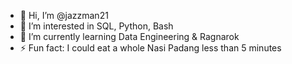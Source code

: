 - 👋 Hi, I’m @jazzman21
- 👀 I’m interested in SQL, Python, Bash
- 🌱 I’m currently learning Data Engineering & Ragnarok
- ⚡ Fun fact: I could eat a whole Nasi Padang less than 5 minutes

<!---
jazzman21/jazzman21 is a ✨ special ✨ repository because its `README.md` (this file) appears on your GitHub profile.
You can click the Preview link to take a look at your changes.
--->
